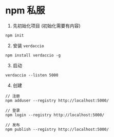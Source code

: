 # npm 私服

1. 先初始化项目 (初始化需要有内容)

```shell
npm init
```

2. 安装 `verdaccio`

```shell
npm install verdaccio -g
```

3. 启动

```shell
verdaccio --listen 5000
```

4. 创建

```shell
// 注册
npm adduser --registry http://localhost:5000/

// 登录
npm login --registry http://localhost:5000/

// 发布
npm publish --registry http://localhost:5000/
```